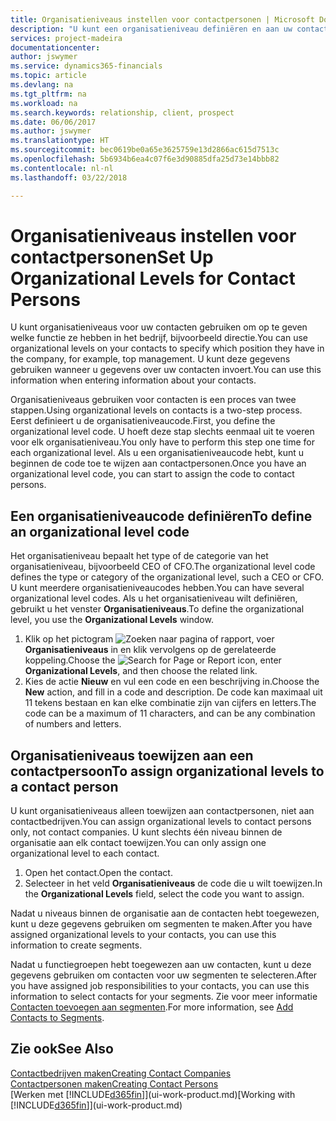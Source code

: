 ```yaml
---
title: Organisatieniveaus instellen voor contactpersonen | Microsoft Docs
description: "U kunt een organisatieniveau definiëren en aan uw contact toewijzen om de positie aan te geven die ze binnen hun bedrijf hebben, bijvoorbeeld directie."
services: project-madeira
documentationcenter: 
author: jswymer
ms.service: dynamics365-financials
ms.topic: article
ms.devlang: na
ms.tgt_pltfrm: na
ms.workload: na
ms.search.keywords: relationship, client, prospect
ms.date: 06/06/2017
ms.author: jswymer
ms.translationtype: HT
ms.sourcegitcommit: bec0619be0a65e3625759e13d2866ac615d7513c
ms.openlocfilehash: 5b6934b6ea4c07f6e3d90885dfa25d73e14bbb82
ms.contentlocale: nl-nl
ms.lasthandoff: 03/22/2018

---
```

# <a name="set-up-organizational-levels-for-contact-persons"></a><span data-ttu-id="90c88-103">Organisatieniveaus instellen voor contactpersonen</span><span class="sxs-lookup"><span data-stu-id="90c88-103">Set Up Organizational Levels for Contact Persons</span></span>
<span data-ttu-id="90c88-104">U kunt organisatieniveaus voor uw contacten gebruiken om op te geven welke functie ze hebben in het bedrijf, bijvoorbeeld directie.</span><span class="sxs-lookup"><span data-stu-id="90c88-104">You can use organizational levels on your contacts to specify which position they have in the company, for example, top management.</span></span> <span data-ttu-id="90c88-105">U kunt deze gegevens gebruiken wanneer u gegevens over uw contacten invoert.</span><span class="sxs-lookup"><span data-stu-id="90c88-105">You can use this information when entering information about your contacts.</span></span>

<span data-ttu-id="90c88-106">Organisatieniveaus gebruiken voor contacten is een proces van twee stappen.</span><span class="sxs-lookup"><span data-stu-id="90c88-106">Using organizational levels on contacts is a two-step process.</span></span> <span data-ttu-id="90c88-107">Eerst definieert u de organisatieniveaucode.</span><span class="sxs-lookup"><span data-stu-id="90c88-107">First, you define the organizational level code.</span></span> <span data-ttu-id="90c88-108">U hoeft deze stap slechts eenmaal uit te voeren voor elk organisatieniveau.</span><span class="sxs-lookup"><span data-stu-id="90c88-108">You only have to perform this step one time for each organizational level.</span></span> <span data-ttu-id="90c88-109">Als u een organisatieniveaucode hebt, kunt u beginnen de code toe te wijzen aan contactpersonen.</span><span class="sxs-lookup"><span data-stu-id="90c88-109">Once you have an organizational level code, you can start to assign the code to contact persons.</span></span>

## <a name="to-define-an-organizational-level-code"></a><span data-ttu-id="90c88-110">Een organisatieniveaucode definiëren</span><span class="sxs-lookup"><span data-stu-id="90c88-110">To define an organizational level code</span></span>
<span data-ttu-id="90c88-111">Het organisatieniveau bepaalt het type of de categorie van het organisatieniveau, bijvoorbeeld CEO of CFO.</span><span class="sxs-lookup"><span data-stu-id="90c88-111">The organizational level code defines the type or category of the organizational level, such a CEO  or CFO.</span></span> <span data-ttu-id="90c88-112">U kunt meerdere organisatieniveaucodes hebben.</span><span class="sxs-lookup"><span data-stu-id="90c88-112">You can have several organizational level codes.</span></span> <span data-ttu-id="90c88-113">Als u het organisatieniveau wilt definiëren, gebruikt u het venster **Organisatieniveaus**.</span><span class="sxs-lookup"><span data-stu-id="90c88-113">To define the organizational level, you use the **Organizational Levels** window.</span></span>

1. <span data-ttu-id="90c88-114">Klik op het pictogram ![Zoeken naar pagina of rapport](media/ui-search/search_small.png "pictogram Zoeken naar pagina of rapport"), voer **Organisatieniveaus** in en klik vervolgens op de gerelateerde koppeling.</span><span class="sxs-lookup"><span data-stu-id="90c88-114">Choose the ![Search for Page or Report](media/ui-search/search_small.png "Search for Page or Report icon") icon, enter **Organizational Levels**, and then choose the related link.</span></span>
2. <span data-ttu-id="90c88-115">Kies de actie **Nieuw** en vul een code en een beschrijving in.</span><span class="sxs-lookup"><span data-stu-id="90c88-115">Choose the **New** action, and fill in a code and description.</span></span> <span data-ttu-id="90c88-116">De code kan maximaal uit 11 tekens bestaan en kan elke combinatie zijn van cijfers en letters.</span><span class="sxs-lookup"><span data-stu-id="90c88-116">The code can be a maximum of 11 characters, and can be any combination of numbers and letters.</span></span>

## <a name="to-assign-organizational-levels-to-a-contact-person"></a><span data-ttu-id="90c88-117">Organisatieniveaus toewijzen aan een contactpersoon</span><span class="sxs-lookup"><span data-stu-id="90c88-117">To assign organizational levels to a contact person</span></span>
<span data-ttu-id="90c88-118">U kunt organisatieniveaus alleen toewijzen aan contactpersonen, niet aan contactbedrijven.</span><span class="sxs-lookup"><span data-stu-id="90c88-118">You can assign organizational levels to contact persons only, not contact companies.</span></span> <span data-ttu-id="90c88-119">U kunt slechts één niveau binnen de organisatie aan elk contact toewijzen.</span><span class="sxs-lookup"><span data-stu-id="90c88-119">You can only assign one organizational level to each contact.</span></span>

1. <span data-ttu-id="90c88-120">Open het contact.</span><span class="sxs-lookup"><span data-stu-id="90c88-120">Open the contact.</span></span>
2. <span data-ttu-id="90c88-121">Selecteer in het veld **Organisatieniveaus** de code die u wilt toewijzen.</span><span class="sxs-lookup"><span data-stu-id="90c88-121">In the **Organizational Levels** field, select the code you want to assign.</span></span>

<span data-ttu-id="90c88-122">Nadat u niveaus binnen de organisatie aan de contacten hebt toegewezen, kunt u deze gegevens gebruiken om segmenten te maken.</span><span class="sxs-lookup"><span data-stu-id="90c88-122">After you have assigned organizational levels to your contacts, you can use this information to create segments.</span></span>

<span data-ttu-id="90c88-123">Nadat u functiegroepen hebt toegewezen aan uw contacten, kunt u deze gegevens gebruiken om contacten voor uw segmenten te selecteren.</span><span class="sxs-lookup"><span data-stu-id="90c88-123">After you have assigned job responsibilities to your contacts, you can use this information to select contacts for your segments.</span></span> <span data-ttu-id="90c88-124">Zie voor meer informatie [Contacten toevoegen aan segmenten](marketing-add-contact-segment.md).</span><span class="sxs-lookup"><span data-stu-id="90c88-124">For more information, see [Add Contacts to Segments](marketing-add-contact-segment.md).</span></span>

## <a name="see-also"></a><span data-ttu-id="90c88-125">Zie ook</span><span class="sxs-lookup"><span data-stu-id="90c88-125">See Also</span></span>
[<span data-ttu-id="90c88-126">Contactbedrijven maken</span><span class="sxs-lookup"><span data-stu-id="90c88-126">Creating Contact Companies</span></span>](marketing-create-contact-companies.md)  
[<span data-ttu-id="90c88-127">Contactpersonen maken</span><span class="sxs-lookup"><span data-stu-id="90c88-127">Creating Contact Persons</span></span>](marketing-create-contact-persons.md)  
<span data-ttu-id="90c88-128">[Werken met [!INCLUDE[d365fin](includes/d365fin_md.md)]](ui-work-product.md)</span><span class="sxs-lookup"><span data-stu-id="90c88-128">[Working with [!INCLUDE[d365fin](includes/d365fin_md.md)]](ui-work-product.md)</span></span>  

